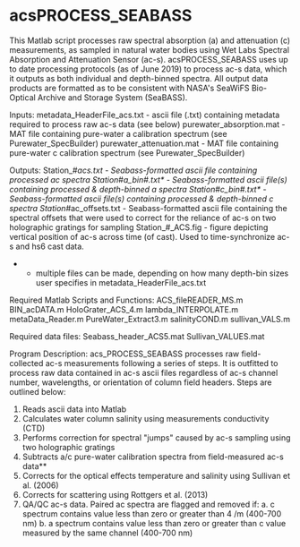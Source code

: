 # acsPROCESS_SEABASS

This Matlab script processes raw spectral absorption (a) and attenuation (c) measurements, as sampled in natural water bodies using Wet Labs Spectral Absorption and Attenuation Sensor (ac-s). acsPROCESS_SEABASS uses up to date processing protocols (as of June 2019) to process ac-s data, which it outputs as both individual and depth-binned spectra. All output data products are formatted as to be consistent with NASA's SeaWiFS Bio-Optical Archive and Storage System (SeaBASS).

Inputs:
metadata_HeaderFile_acs.txt - ascii file (.txt) containing metadata required to process raw ac-s data (see below)
purewater_absorption.mat - MAT file containing pure-water a calibration spectrum (see Purewater_SpecBuilder)
purewater_attenuation.mat - MAT file containing pure-water c calibration spectrum (see Purewater_SpecBuilder)

Outputs:
Station_#_acs.txt - Seabass-formatted ascii file containing processed ac spectra
Station_#_a_bin#.txt* - Seabass-formatted ascii file(s) containing processed & depth-binned a spectra
Station_#_c_bin#.txt* - Seabass-formatted ascii file(s) containing processed & depth-binned c spectra
Station_#ac_offsets.txt - Seabass-formatted ascii file containing the spectral offsets that were used to correct for the reliance of ac-s  on two holographic gratings for sampling
Station_#_ACS.fig - figure depicting vertical position of ac-s across time (of cast). Used to time-synchronize ac-s and hs6 cast data.
* - multiple files can be made, depending on how many depth-bin sizes user specifies in metadata_HeaderFile_acs.txt

Required Matlab Scripts and Functions:
ACS_fileREADER_MS.m
BIN_acDATA.m
HoloGrater_ACS_4.m
lambda_INTERPOLATE.m
metaData_Reader.m
PureWater_Extract3.m
salinityCOND.m
sullivan_VALS.m

Required data files:
Seabass_header_ACS5.mat
Sullivan_VALUES.mat

Program Description:
acs_PROCESS_SEABASS processes raw field-collected ac-s measurements following a series of steps. It is outfitted to process raw data contained in ac-s ascii files regardless of ac-s channel number, wavelengths, or orientation of column field headers. Steps are outlined below:
  1. Reads ascii data into Matlab
  2. Calculates water column salinity using measurements conductivity (CTD)
  3. Performs correction for spectral "jumps" caused by ac-s sampling using two holographic gratings
  4. Subtracts a/c pure-water calibration spectra from field-measured ac-s data**
  5. Corrects for the optical effects temperature and salinity using Sullivan et al. (2006)
  6. Corrects for scattering using Rottgers et al. (2013)
  7. QA/QC ac-s data. Paired ac spectra are flagged and removed if:
    a. c spectrum contains value less than zero or greater than 4 /m (400-700 nm)
    b. a spectrum contains value less than zero or greater than c value measured by the same channel (400-700 nm)
